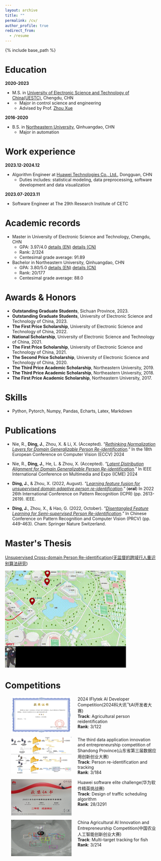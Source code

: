 ```yaml
---
layout: archive
title: ""
permalink: /cv/
author_profile: true
redirect_from:
  - /resume
---
```


{% include base_path %}

Education
======
**2020-2023**
* M.S. in [University of Electronic Science and Technology of China(UESTC)](https://www.uestc.edu.cn/), Chengdu, CHN
* - Major in control science and engineering
  - Advised by Prof. [Zhou Xue](https://ieeexplore.ieee.org/author/37656687100)

**2016-2020**
* B.S. in [Northeastern University](https://www.neuq.edu.cn/), Qinhuangdao, CHN
  - Major in automation

Work experience
======
**2023.12-2024.12**
* Algorithm Engineer at [Huawei Technologies Co., Ltd.](https://www.huawei.com/cn/), Dongguan, CHN
  * Duties includes: statistical modeling, data preprocessing, software development and data visualization

**2023.07-2023.11**
* Software Engineer at The 29th Research Institute of CETC

Academic records
======
* Master in University of Electronic Science and Technology, Chengdu, CHN
  - GPA: 3.97/4.0 [details (EN)](https://djeddyking.github.io/images/uestc_en.pdf) [details (CN)](https://djeddyking.github.io/images/uestc_cn.pdf)
  - Rank: 2/324
  - Centesimal grade average: 91.89
* Bachelor in Northeastern University, Qinhuangdao, CHN
  - GPA: 3.80/5.0 [details (EN)](https://djeddyking.github.io/images/neuq_en.pdf) [details (CN)](https://djeddyking.github.io/images/neuq_cn.pdf)
  - Rank: 20/177
  - Centesimal grade average: 88.0

Awards & Honors
======
- **Outstanding Graduate Students**, Sichuan Province, 2023.
- **Outstanding Graduate Students**, University of Electronic Science and Technology of China, 2023.
- **The First Price Scholarship**, University of Electronic Science and Technology of China, 2022.
- **National Scholarship**, University of Electronic Science and Technology of China, 2021.
- **The First Price Scholarship**, University of Electronic Science and Technology of China, 2021.
- **The Second Price Scholarship**, University of Electronic Science and Technology of China, 2020.
- **The Third Price Academic Scholarship**, Northeastern University, 2019.
- **The Third Price Academic Scholarship**, Northeastern University, 2018.
- **The First Price Academic Scholarship**, Northeastern University, 2017.

Skills
======
* Python, Pytorch, Numpy, Pandas, Echarts, Latex, Markdown

Publications
======
- Nie, R., **Ding, J.**, Zhou, X. & Li, X. (Accepted). <i>"[Rethinking Normalization Layers for Domain Generalizable Person Re-identification](https://djeddyking.github.io/files/ECCV.pdf)."</i> In the 18th European Conference on Computer Vision (ECCV) 2024

- Nie, R., **Ding, J.**, He, L. & Zhou, X. (Accepted). <i>"[Latent Distribution Alignment for Domain Generalizable Person Re-identification](https://djeddyking.github.io/files/ICME.pdf)."</i> In IEEE International Conference on Multimedia and Expo (ICME) 2024
  
- **Ding, J.**, & Zhou, X. (2022, August). <i>"[Learning feature fusion for unsupervised domain adaptive person re-identification](https://ieeexplore.ieee.org/document/9956264)."</i> (**oral**) In 2022 26th International Conference on Pattern Recognition (ICPR) (pp. 2613-2619). IEEE.
  
- **Ding, J.**, Zhou, X., & Hao, G. (2022, October). <i>"[Disentangled Feature Learning for Semi-supervised Person Re-identification](https://link.springer.com/chapter/10.1007/978-3-031-18916-6_37)."</i> In Chinese Conference on Pattern Recognition and Computer Vision (PRCV) (pp. 449-463). Cham: Springer Nature Switzerland.


Master's Thesis
======
[Unsupervised Cross-domain Person Re-identification](https://djeddyking.github.io/files/thesis.pdf)([无监督的跨域行人重识别算法研究](https://kns.cnki.net/kcms2/article/abstract?v=kHMw6kznbpprmqr1J4c2ubv53KU0RcTaGUaFlJsz79sfwX8Z5Uw9zBoFN_JriSokMgzWx1CXQMqUklzN7uUz5Hycfhe6sIoAauzadk8ujQSlyBXsL3Dfhm1FmjjnqoWF5FiRy58RPgB8pDXecd3a0BGflguh-puaWtn5TiyVPtLeT--VLZk-lof4iwmfYQYoCYmiFfpFBDI=&uniplatform=NZKPT&language=CHS))

<img src="https://github.com/DJEddyking/djeddyking.github.io/blob/master/images/reid.gif?raw=true" alt="Figure" style="width: 400px; height: 320px;">



Competitions
======
<p>
<img src="https://github.com/DJEddyking/djeddyking.github.io/blob/master/images/iflytek.png?raw=true" alt="Figure" style="width: 200px; height: 120px;" hspace="20" align="left"/>
2024 IFlytek AI Developer Competition(2024科大讯飞AI开发者大赛)
<br><b>Track</b>: Agricultural person reidentification
<br><b>Rank</b>: 3/122
<br clear="left">
</p>

<p>
<img src="https://github.com/DJEddyking/djeddyking.github.io/blob/master/images/shandong.png?raw=true" alt="Figure" style="width: 200px; height: 120px;" hspace="20" align="left"/>
The third data application innovation and entrepreneurship competition of Shandong Province(山东省第三届数据应用创新创业大赛)
<br><b>Track</b>: Person re-identification and tracking
<br><b>Rank</b>: 3/184
<br clear="left">
</p>

<p>
<img src="https://github.com/DJEddyking/djeddyking.github.io/blob/master/images/huawei.jpg?raw=true" alt="Figure" style="width: 200px; height: 120px;" hspace="20" align="left"/>
Huawei software elite challenge(华为软件精英挑战赛)
<br><b>Track</b>: Design of traffic scheduling algorithm
<br><b>Rank</b>: 28/3291
<br clear="left">
</p>

<p>
<img src="https://github.com/DJEddyking/djeddyking.github.io/blob/master/images/kuangshi.gif?raw=true" alt="Figure" style="width: 200px; height: 120px;" hspace="20" align="left"/>
China Agricultural AI Innovation and Entrepreneurship Competition(中国农业人工智能创新创业大赛)
<br><b>Track</b>: Multi-target tracking for fish
<br><b>Rank</b>: 3/214
<br clear="left">
</p>




